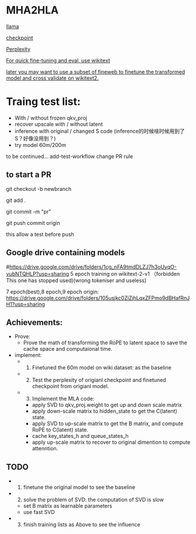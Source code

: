 # MHA2HLA


[llama](https://github.com/huggingface/transformers/tree/main/src/transformers/models/llama)

[checkpoint](https://huggingface.co/AICrossSim/clm-60m)

[Perplexity ](https://gist.github.com/ChengZhang-98/5eaa628d26dc4edb6fd22c3705b218dc)

[For quick fine-tuning and eval, use wikitext](https://huggingface.co/datasets/Salesforce/wikitext)

[later you may want to use a subset of fineweb to finetune the transformed model and cross validate on wikitext2.](https://huggingface.co/datasets/HuggingFaceFW/fineweb)

# Traing test list:
- With / without frozen qkv_proj 
- recover upscale with / without latent
- inference with original / changed S code (inference的时候啥时候用到了S？好像没用到？)
- try model 60m/200m
  
to be continued...
add-test-workflow
change PR rule

## to start a PR
git checkout -b newbranch

git add .

git commit -m "pr"

git push commit origin

this allow a test before push
## Google drive containing models
#https://drive.google.com/drive/folders/1cg_nFA9tmdDLZJ7h3oUyqO-vubNTQHLP?usp=sharing
5 epoch training on wikitext-2-v1 （forbidden This one has stopped used)(wrong tokeniser and useless)

7 epoch(best),8 epoch,9 epoch origin:
https://drive.google.com/drive/folders/105usjkc0ZiZjhLqxZFPmo9dBHafRnJH1?usp=sharing


## Achievements:
- Prove:
    - Prove the math of transforming the RoPE to latent space to save the cache space and computaional time. 
- implement:
    - 1. Finetuned the 60m model on wiki dataset: as the baseline
    - 2. Test the perplexity of origianl checkpoint and finetuned checkpoint from origianl model.
    - 3. Implement the MLA code:
        - apply SVD to qkv_proj.weight to get up and down scale matrix
        - apply down-scale matrix to hidden_state to get the C(latent) state.
        - apply SVD to up-scale matrix to get the B matrix, and compute RoPE to C(latent) state.
        - cache key_states_h and queue_states_h
        - apply up-scale matrix to recover to original dimention to compute attenntion.

## TODO
- 1. finetune the original model to see the baseline
- 2. solve the problem of SVD: the computation of SVD is slow
    - set B matrix as learnable parameters
    - use fast SVD 
- 3. finish training lists as Above to see the influence